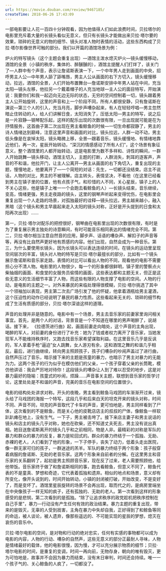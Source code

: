 ```yaml
---
url: https://movie.douban.com/review/9467185/
createTime: 2018-06-26 17:43:09
---
```


一部电影要让人花一百四十分钟观看，因为他值得人们如此浪费时间，贝拉塔尔的电影里充斥着大量的长镜头看似无意义，但只有长镜头才能做出来贝拉·塔尔要的效果，琐碎的无意义的物的细节、镜头对准人物时表情的活动，这些东西构成了贝拉·塔尔影像世界可触的部分。我们以开篇的酒馆场景为例：

炉火的特写镜头（这个主题会重复出现）—酒馆主泼水熄灭炉火—镜头缓慢移动，酒馆的全景（小镇的秩序，集体的、醉醺醺的），酒馆主提醒人们打烊了，该关门了—人群中有个声音，表示让詹诺斯表演一下，一个中年男人走到画面的中央，招呼男主人公—中年男人舔了舔嘴唇，男主人公从画面的右下方切入，镜头缓慢移动，拉远，酒馆的全景，人们开始布置舞台—詹诺斯安排中年男人站在中间，充当太阳—镜头左移，他拉另一个戴着帽子的人充当地球—主人公的面目特写，开始演说：我要你们和我一起迈向无边无际的状态，无穷的空间控制着一切，镜头跟着男主人公开始旋转，这里的声音和上一个阶段不同，所有人都很安静，只有詹诺斯在演说—第三个人的引入，充当月亮，脚步声嘈杂起来，有人在轻轻哼唱—男主忽然暗止住转动的人，给人们讲解日食，太阳消失了，压低太阳—男主的特写，说之后是一片寂静—钢琴配乐起，这样的配乐出现的次数很有限，一旦出现就可能是在为抒情服务，这首曲子第二次出现在男主看鲸鱼的时候—一切生命都寂静了，男主的诗人情绪达到巅峰，注意这里声音和画面的对比，镜头拉远，人群一动不动，男主低头像是在哀悼太阳，镜头略微上移，全景—跟着音乐，镜头缓慢地、有情绪地靠近他们，再一次，星辰开始转动，“深沉的情感感动了所有人们”，这个场景有象征意义，整个酒馆里的人都开始转动，这是电影里为数不多祥和、诗性的瞬间，一群人开始跳舞—镜头移动，酒馆主切入，主题的打断，人群消失，刺耳的逐客声，声音的不和谐，他拉开门，让主人公离开—男主从画面的右下角切入，重复出现的主题，慢慢地走，他要离开了—一个简短的对话：先生，一切都还没结束。店主不说话，人物的对比，男主的不被理解。店主转头，表情坚决，不看他（在这里已经看到男主在镇子里的位置，他有点孩子气，和珍惜的人不同，关心星辰，镇子上的人不关心这些，他是镇子上唯一一个会跑去看鲸鱼的人）—长镜头结束，音乐继续，变高，情绪更强，男主走夜路的镜头，这里的钢琴声听起来变得忧伤，在电影里会重复出现一个人走路的场景，对孤独最好的诠释—镜头拉远，男主越来越小，融入黑暗（这个镜头和男主早晨起来走入太阳的镜头对称，正好是开头提到的日食和太阳再次出现）……

第一，贝拉·塔尔对配乐的把控很好，钢琴曲在电影里出现的次数很有限，有时是为了重复展示男主独处的诗意瞬间，有时可能音乐相同表达的情绪完全不同。第二，贝拉·塔尔相当注意自然音的应用，脚步声、话语的嘈杂声、解扣子的声音等等，再没有比自然声更好地有质感的内容。他们出现，自然会成为一种音乐。第三，为什么要使用长镜头，因为长镜头可以表达连续的时间，在镜头的运动里呈现空间层次的丰富，镜头对人物的特写是贝拉·塔尔最擅长的部分，比如有一个镜头展示詹诺斯和音乐家走路，表情的对比可以看出人物的不同，观看他的电影不需要担心分不清人物。电影里的人物很少，每一个的形象都很鲜明，镇子里的警察点火柴抽烟的画面、和食堂的女服务员偷情的画面，这些表达都和主题无关，但正是这些无意义的生活细节丰富了人物，而这些有限的人物支撑了电影的空间。人物的行动，是电影的主题之一。对外来暴民的来临处理得很模糊，贝拉·塔尔挑选了其中一个领袖加以表现，男主第二次去广场引发了他的怀疑，他拿着酒瓶给男主灌酒，这个压迫性的动作已经说明了暴民的暴力性质。这些看起来无关的、琐碎的细节构成了生活有质感的部分，贝拉·塔尔深谙这样的道理。

声音的处理并非是随意的。电影中有一个场景，男主去音乐家的前妻家里询问相关事宜。首先，是两个人的对话，背景音是一个不知道在哪里的男声喝醉了，说胡话。接下来， 《拉德茨进行曲》起，画面前妻走向暗处，这个声音的主角出现，喝醉的军人，对前妻的身份进行了补充：她为了钱或者权力离开了音乐家，当她发现军人不能维持秩序时，又跑去找音乐家希望谋取利益。在这里音乐几乎是反讽的，军人拿着手枪“逼迫”女人跳舞，女人游刃有余，这和酒馆之舞的和谐几乎相反。最后，进行曲继续，转向男主照顾孩子，孩子们嘈杂的吵闹声盖过了进行曲，自然声压过了音乐，暗示接下来的主题是孩童的暴力，也暗示了男主对暴力的无能为力。这两个孩子的行为似乎在模仿他们的父亲，一个孩子穿着父亲的长筒靴，模仿他讲话：我会严厉地对待你！这段镜头的嘈杂让人到了难以忍受的地步，这是对暴力最好的隐喻：孩童式的吵闹，烦躁……声音事关主题，联想到音乐家的哲学讨论，这里处处是不和谐的声音，完美的音乐在电影空间的位置很少。

电影的结构处处讲求对称。开头的夜晚，男主看到鲸鱼马戏团的车渐渐开过来，镜头给了马戏团的海报一个特写，这段几乎和后来白天的坦克开来的镜头对称，时间不同、声音不同，坦克的声音取代了卡车的声音，更可怕地是，男主同样看到了尸体，这次看到的不是鲸鱼，而是关心他的皮靴店店主的叔叔的尸体，像鲸鱼一样软趴趴瘫在地上，没有生气。一下子，男主被击垮了。接下来店主妻子和男主说话的镜头和店主的镜头几乎对称，她也在砍柴，还不知道丈夫死去，男主没有说出真相。她目送詹诺斯离开的镜头几乎和之前相同，物是人非。最精彩的对称是军队的暴力和群众的暴力的反复，暴力是轮回式的。群众的暴力终结于一个孤独、无助、赤裸的老人，人们看到了他的形象，一下子停手，丧失了动力，低着头走出医院，像一群无家可归的孩子，一群迷途的羔羊。军队的暴力终结于两个形象：孩子般穿着病服的詹诺斯、无助的老音乐家。这两个形象来自前者的分解。在这里男主和音乐家的关系翻转了，起初是男主照顾音乐家，现在反了过来，老人需要照顾他，给他带饭。音乐家终于做了和詹诺斯相同的事，跑去看鲸鱼，但意义不同了，鲸鱼代表的不是童真、梦想和奇迹，它代表着孤独和遗弃。相似的地点和场景，意义却有所变化，像开头说到的，时间开始转动，小镇的封闭被打破，开始改变，不是变好了，而是变坏了。酒馆里星辰旋转的场景不会再出现，取而代之的，是病房里端坐在中央像孩子一样无知的疯子，还有孤独的、无助的老人。第一次看到这样的形象感受的是悲悯，第二次看到的是孤独。“除了让追求秩序的政党趁机把秩序控制在自己手里”，暴力—行动没有产生任何有效的政治结果。暴力主题的重复出现，带来的是毁灭，无辜的人受到戕害，主角在暴力中失却自我，正好得到了和鲸鱼等同的命运，被人谈论，被人遗弃，像那些遥远的、不可能实现的星辰的梦想，熄灭在哀伤的音乐中。

贝拉·塔尔电影的空间，是对物和行动的绝对忠实，任何有实感的事物都可以成为电影的内容，人物的行动、嘈杂的自然声，这些无意义的部分正最耐人寻味，人物是情绪最好的载体，他的电影很慢，因为慢，才可以充分展示物质的细节；贝拉·塔尔电影的时间，是重复的变调，时间一再向前，无物存身，朝向的唯有毁灭，更为可怕地是，故事并不会因为暴力而结束，没有末日审判，时间还会持续。唯一一个孩子气的、关心鲸鱼的人疯了，一切都没了。